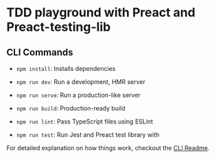 # TDD playground with Preact and Preact-testing-lib

## CLI Commands
*   `npm install`: Installs dependencies

*   `npm run dev`: Run a development, HMR server

*   `npm run serve`: Run a production-like server

*   `npm run build`: Production-ready build

*   `npm run lint`: Pass TypeScript files using ESLint

*   `npm run test`: Run Jest and Preact test library with

For detailed explanation on how things work, checkout the [CLI Readme](https://github.com/developit/preact-cli/blob/master/README.md).
